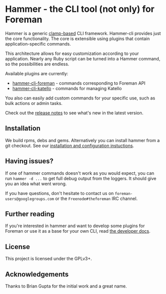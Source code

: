 Hammer - the CLI tool (not only) for Foreman
============================================

Hammer is a generic [clamp-based](https://github.com/mdub/clamp) CLI framework.
Hammer-cli provides just the core functionality. The core is extensible using plugins that contain application-specific commands.

This architecture allows for easy customization according to your application. Nearly any Ruby script can be turned into a Hammer command, so the possibilities are endless.

Available plugins are currently:
  - [hammer-cli-foreman](https://github.com/theforeman/hammer-cli-foreman) - commands corresponding to Foreman API
  - [hammer-cli-katello](https://github.com/theforeman/hammer-cli-katello) - commands for managing Katello

You also can easily add custom commands for your specific use, such as bulk actions or admin tasks.

Check out the [release notes](doc/release_notes.md#release-notes) to see what's new in the latest version.

Installation
------------
We build rpms, debs and gems. Alternatively you can install hammer from a git checkout.
See our [installation and configuration instuctions](doc/installation.md#installation).


Having issues?
--------------
If one of hammer commands doesn't work as you would expect, you can run `hammer -d ...` to get
full debug output from the loggers. It should give you an idea what went wrong.

If you have questions, don't hesitate to contact us on `foreman-users@googlegroups.com` or
the `Freenode#theforeman` IRC channel.


Further reading
---------------
If you're interested in hammer and want to develop some plugins for Foreman
or use it as a base for your own CLI, read
[the developer docs](doc/developer_docs.md#hammer-development-docs).


License
-------
This project is licensed under the GPLv3+.


Acknowledgements
----------------
Thanks to Brian Gupta for the initial work and a great name.
